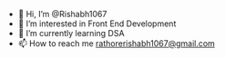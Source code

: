 - 👋 Hi, I’m @Rishabh1067
- 👀 I’m interested in Front End Development
- 🌱 I’m currently learning DSA
- 📫 How to reach me rathorerishabh1067@gmail.com

<!---
Rishabh1067/Rishabh1067 is a ✨ special ✨ repository because its `README.md` (this file) appears on your GitHub profile.
You can click the Preview link to take a look at your changes.
--->
